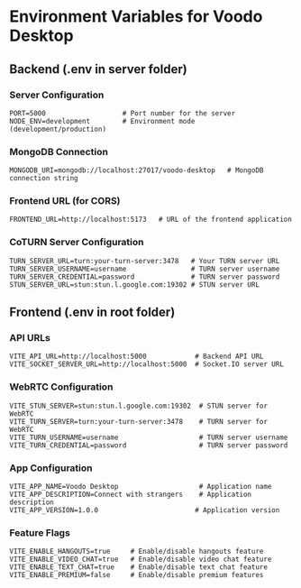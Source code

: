 # Environment Variables for Voodo Desktop

## Backend (.env in server folder)

### Server Configuration
```
PORT=5000                   # Port number for the server
NODE_ENV=development        # Environment mode (development/production)
```

### MongoDB Connection
```
MONGODB_URI=mongodb://localhost:27017/voodo-desktop   # MongoDB connection string
```

### Frontend URL (for CORS)
```
FRONTEND_URL=http://localhost:5173   # URL of the frontend application
```

### CoTURN Server Configuration
```
TURN_SERVER_URL=turn:your-turn-server:3478   # Your TURN server URL
TURN_SERVER_USERNAME=username                # TURN server username
TURN_SERVER_CREDENTIAL=password              # TURN server password
STUN_SERVER_URL=stun:stun.l.google.com:19302 # STUN server URL
```

## Frontend (.env in root folder)

### API URLs
```
VITE_API_URL=http://localhost:5000            # Backend API URL
VITE_SOCKET_SERVER_URL=http://localhost:5000  # Socket.IO server URL
```

### WebRTC Configuration
```
VITE_STUN_SERVER=stun:stun.l.google.com:19302  # STUN server for WebRTC
VITE_TURN_SERVER=turn:your-turn-server:3478    # TURN server for WebRTC
VITE_TURN_USERNAME=username                    # TURN server username
VITE_TURN_CREDENTIAL=password                  # TURN server password
```

### App Configuration
```
VITE_APP_NAME=Voodo Desktop                    # Application name
VITE_APP_DESCRIPTION=Connect with strangers    # Application description
VITE_APP_VERSION=1.0.0                        # Application version
```

### Feature Flags
```
VITE_ENABLE_HANGOUTS=true     # Enable/disable hangouts feature
VITE_ENABLE_VIDEO_CHAT=true   # Enable/disable video chat feature
VITE_ENABLE_TEXT_CHAT=true    # Enable/disable text chat feature
VITE_ENABLE_PREMIUM=false     # Enable/disable premium features
```
